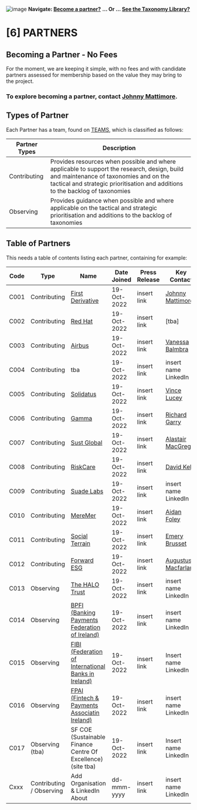 ![image](https://user-images.githubusercontent.com/112073913/188821900-0c411acf-fbdd-4163-adc9-3ba4e2be78df.png)
**Navigate: [Become a partner?](https://github.com/FD-SustainableFinance/l6l-PARTNERS)**
**... Or ... [See the Taxonomy Library?](https://github.com/orgs/FD-SustainableFinance/projects/2)**

# [6] PARTNERS

## Becoming a Partner - No Fees
For the moment, we are keeping it simple, with no fees and with candidate partners assessed for membership based on the value they may bring to the project.

### To explore becoming a partner, contact [Johnny Mattimore](https://www.linkedin.com/in/johnny-d-mattimore-082969136/).

## Types of Partner
Each Partner has a team, found on [TEAMS](https://github.com/orgs/FD-SustainableFinance/teams), which is classified as follows:

| Partner Types | Description |
| ------------- | ----------- |
| Contributing | Provides resources when possible and where applicable to support the research, design, build and maintenance of taxonomies and on the tactical and strategic prioritisation and additions to the backlog of taxonomies |
| Observing | Provides guidance when possible and where applicable on the tactical and strategic prioritisation and additions to the backlog of taxonomies |

## Table of Partners
This needs a table of contents listing each partner, containing for example:



| Code | Type | Name       | Date Joined      | Press Release | Key Contact   | Notes       | 
| ---- | ---- | ---------- | -----------------| ------------- | ------------- | ----------- |
| C001 | Contributing | [First Derivative](https://www.linkedin.com/company/first-derivative/about/) | 19-Oct-2022 | insert link | [Johnny Mattimore](https://www.linkedin.com/in/johnny-d-mattimore-082969136/) | insert notes |
| C002 | Contributing | [Red Hat](https://www.linkedin.com/company/red-hat/about/) | 19-Oct-2022 | insert link | [tba] | insert notes |
| C003 | Contributing | [Airbus](https://www.intelligence-airbusds.com/) | 19-Oct-2022| insert link | [Vanessa Balmbra](https://www.linkedin.com/in/vanessa-balmbra/?originalSubdomain=uk) | insert notes |
| C004 | Contributing | tba | 19-Oct-2022| insert link | insert name LinkedIn | insert notes |
| C005 | Contributing | [Solidatus](https://www.solidatus.com/) | 19-Oct-2022| insert link |[Vince Lucey](https://www.linkedin.com/in/vince-lucey-9ab4a4/)| insert notes |
| C006 | Contributing | [Gamma](https://www.linkedin.com/company/gamma-ltd/about/)| 19-Oct-2022 | insert link |[Richard Garry](https://www.linkedin.com/in/richardgarry/)| insert notes |
| C007 | Contributing | [Sust Global](https://www.linkedin.com/company/sustglobal/about/) | 19-Oct-2022 | insert link | [Alastair MacGregor](https://www.linkedin.com/in/alastair-macgregor/?originalSubdomain=uk)| insert notes |
| C008 | Contributing | [RiskCare](https://www.linkedin.com/company/riskcare/about/) | 19-Oct-2022 | insert link | [David Kelly](https://www.linkedin.com/in/davidkerrkelly/)| insert notes |
| C009 | Contributing | [Suade Labs](https://www.linkedin.com/company/suade-labs/about/) | 19-Oct-2022 | insert link | insert name LinkedIn | insert notes |
| C010 | Contributing | [MereMer](https://www.linkedin.com/company/m%C3%A8remer/about/) | 19-Oct-2022 | insert link | [Aidan Foley](https://www.linkedin.com/in/aidan-foley-meremer/) | insert notes |
| C011 | Contributing | [Social Terrain](https://www.linkedin.com/company/social-terrain/about/) | 19-Oct-2022 | insert link |[Emery Brusset](https://www.linkedin.com/in/emery-brusset-3526781/)| insert notes |
| C012 | Contributing | [Forward ESG](https://www.linkedin.com/company/forward-esg-ltd/about/) | 19-Oct-2022 | insert link | [Augustus Macfarlane ](https://www.linkedin.com/in/gus-macfarlane-380b894/) | insert notes |
| C013 | Observing | [The HALO Trust](https://www.linkedin.com/company/the-halo-trust/about/) | 19-Oct-2022 | insert link | insert name LinkedIn | insert notes |
| C014 | Observing | [BPFI (Banking Payments Federation of Ireland)](https://www.linkedin.com/company/banking-and-payments-federation-ireland/about/) | 19-Oct-2022 | insert link | insert name LinkedIn | insert notes |
| C015 | Observing | [FIBI (Federation of International Banks in Ireland)](https://bpfi.ie/federation-of-international-banks-in-ireland/) | 19-Oct-2022 | insert link | Insert name LinkedIn | insert notes |
| C016 | Observing | [FPAI (Fintech & Payments Associatin Ireland)](https://bpfi.ie/fintech-payments-association-of-ireland/) | 19-Oct-2022 | insert link | insert name LinkedIn | insert notes |
| C017 | Observing (tba) | SF COE (Sustainable Finance Centre Of Excellence) (site tba) | 19-Oct-2022 | insert link | Insert name LinkedIn | insert notes |
| Cxxx | Contributing / Observing | Add Organisation & LinkedIn About | dd-mmm-yyyy | insert link | insert name LinkedIn | insert notes |





